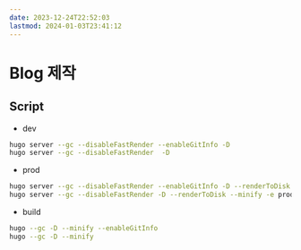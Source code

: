 ```yaml
---
date: 2023-12-24T22:52:03
lastmod: 2024-01-03T23:41:12
---
```

# Blog 제작

## Script

- dev

```bash
hugo server --gc --disableFastRender --enableGitInfo -D
hugo server --gc --disableFastRender  -D
```

- prod

```bash
hugo server --gc --disableFastRender --enableGitInfo -D --renderToDisk --minify -e production
hugo server --gc --disableFastRender -D --renderToDisk --minify -e production
```

- build

```bash
hugo --gc -D --minify --enableGitInfo
hugo --gc -D --minify
```
